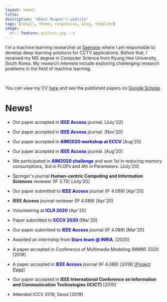 ```yaml
---
layout: home2
title: 
description: "Abdul Muqeet's website"
tags: [Jekyll, theme, responsive, blog, template]
image:
  <!-- feature: picture.jpg -->
---
```


<p>I'm a machine learning researcher at <a href="http://www.saenoon.co.kr/">Saenoon</a> where I am responsible to develop deep learning solutions for CCTV applications. Before that, I received my MS degree in Computer Science from Kyung Hee University, South Korea. My research interests include exploring challenging research problems in the field of machine learning.</p> 

<br/>
<p>You can view my CV <a href="https://drive.google.com/file/d/1IiOj-QBtaCt4-UCMyj0xGD3RbIAH6Dlc/view?usp=sharing">here</a> and see the published papers on <a href ="https://scholar.google.com/citations?user=-BBpuKMAAAAJ&hl=en&oi=ao">Google Scholar</a>.</p>
 


# News!

* Our paper accepted in <strong style="color:blue;">IEEE Access</strong> journal.  [July'22]

* Our paper accepted in <strong style="color:blue;">IEEE Access</strong> journal.  [Nov'20]

* Our paper accepted in <strong style="color:blue;">AIM2020 workshop at ECCV</strong> [Aug'20]

* Our paper accepted in <strong style="color:blue;">IEEE Access</strong> journal.  [Aug'20]

* We participated in <strong style="color:blue;">AIM2020 challange</strong> and won 1st in reducing memory consumptions, 3rd in FLOPs and 4th in Parameters.  [July'20]

* Springer's journal <b> Human-centric Computing and Information Sciences</b> reviewer (IF 3.70) [July'20]

* Our paper submitted to <strong style="color:blue;">IEEE Access</strong> journal (IF 4.089) [Apr'20]

* <b>IEEE Access</b> journal reviewer (IF 4.089) [Apr'20]

* Volunteering at <strong style="color:blue;">ICLR 2020</strong> [Apr'20]

* Paper submitted to <strong style="color:blue;">ECCV 2020</strong> [Mar'20]

* Our paper submitted to <strong style="color:blue;">IEEE Access</strong> journal (IF 4.089) [Mar'20]

* Awarded an internship from <strong style="color:blue;">Stars team @ INRIA</strong>. [2020]

* A paper accepted in Conference of Multimedia Modeling (MMM) 2020 [2019]

* A paper accepted in <strong style="color:blue;">IEEE Access</strong> journal (IF 4.089) [2019] <a href="https://github.com/AbdulMoqeet/HRAN">[Project Page]</a>

* Our paper accepted in <b>IEEE International Conference on Information and Communication Technologies (ICICT)</b> [2019]

* Attended ICCV 2019, Seoul [2019]

